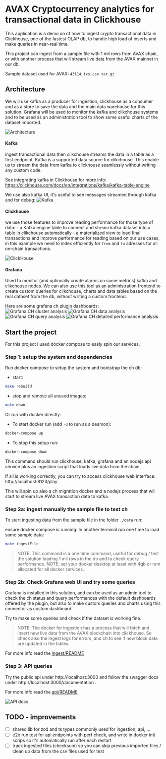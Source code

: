 # AVAX Cryptocurrency analytics for transactional data in Clickhouse
This application is a demo on of how to ingest crypto transactional data in Clickhouse, one of the fastest OLAP db, to handle high load of inserts and make queries in near-real time. 

This project can ingest from a sample file with 1 mil rows from AVAX chain, or with another process that will stream live data from the AVAX mainnet in our db.

Sample dataset used for AVAX: `43114_txs.csv.tar.gz`


## Architecture
We will use kafka as a producer for ingestion, clickhouse as a consumer and as a store to save the data and the main data warehouse for this solution. Grafana will be used to monitor the kafka and clikchouse systems and to be used as an administration tool to show some useful charts of the dataset imported.

![Architecture](./screenshots/kafka%20to%20clickhouse.png?raw=true)


#### Kafka
ingest transactional data then clikchouse streams the data in a table as a first endpoint. Kafka is a supported data source for clikchouse. This enable us to stream the data from kafka to clickhouse seamlessly without writing any custom code.

See integrating kafka in Clickhouse for more info: https://clickhouse.com/docs/en/integrations/kafka/kafka-table-engine


We use also kafka UI, it's useful to see messages streamed through kafka and for debug:
![Kafka](./screenshots/kafka%20ui.png)


#### Clickhouse
we use those features to improve reading performance for those type of data: 
    - a Kafka engine table to connect and stream kafka dataset into a table in clikchouse automatically
    - a materialized view to load final transactions and improve performance for reading based on our use cases, in this example we need to index efficiently for `from` and `to` adresses for all on-chain transactions.

![ClickHouse](./screenshots/ch%20webui.png)


#### Grafana
Used to monitor (and optionally create alarms on some metrics) kafka and clikchouse nodes. We can also use this tool as an administration frontend to create custom queries for clikchouse, charts and data tables based on the real dataset from the db, without writing a custom frontend.

Here are some grafana ch plugin dashboards:
![Grafana CH cluster analysis](./screenshots/ch%20cluster%20analysis.png)
![Grafana CH data analysis](./screenshots/ch%20data%20analysis.png)
![Grafana CH query analysis](./screenshots/ch%20query%20analysis.png)
![Grafana CH detailed performance analysis](./screenshots/ch%20monitoring%20dashboard.png)


## Start the project
For this project I used docker compose to easly spin our services.

### Step 1: setup the system and dependencies
Run docker compose to setup the system and bootstrap the ch db:

- start:
```sh
make rebuild
```
- stop and remove all unused images:
```sh
make down
```


Or run with docker directly:

- To start docker run (add `-d` to run as a deamon):
```sh
docker-compose up
```

- To stop this setup run:
```sh
docker-compose down
```

This command should run clickhouse, kafka, grafana and an nodejs api service plus an ingestion script that loads live data from the chain.

If all is working correctly, you can try to access clickhouse web interface: http://localhost:8123/play 

This will spin up also a ch migration docker and a nodejs process that will start to stream live AVAX transaction data to kafka. 

### Step 2a: ingest manually the sample file to test ch
To start ingesting data from the sample file in the folder `./data` run:

ensure docker compose is running.
In another terminal run one time to load some sample data:
```sh
make ingestFile
```

> NOTE: This command is a one time command, useful for debug / test the solution loading 1 mil rows in the db and to check query performance.
> NOTE: set your docker desktop at least with 4gb or ram allocated for all docker services.

### Step 2b: Check Grafana web UI and try some queries
Grafana is installed in this solution, and can be used as an admin tool to check the ch status and query performances with the default dashboards offered by the plugin, but also to make custom queries and charts using this connector as custom dashboard.

Try to make some queries and check if the dataset is working fine.

> NOTE: The docker for ingestion has a process that will fetch and insert new live data from the AVAX blockchain into clickhouse. So check also the ingest logs for errors, and ch to see if new block data are updated in the tables.

For more info read the [ingest/README](./ingest/README.md)

### Step 3: API queries
Try the public api under http://localhost:3000 and follow the swagger docs under http://localhost:3000/documentation .

For more info read the [api/README](./api/README.md)

![API docs](./screenshots/swagger%20api.png)


## TODO - improvements
- [ ] shared lib for zod and ts types commonly used for ingestion, api, ...
- [ ] e2e run test for api endpoints with perf check, and write in docker init scrips so it's automatically run after each restart
- [ ] track ingested files (checksum) so you can skip previous imported files / clean up data from the csv files used for test
